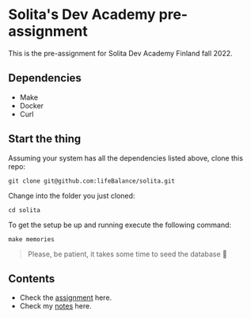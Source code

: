 # Solita's Dev Academy pre-assignment
This is the pre-assignment for Solita Dev Academy Finland fall 2022.

## Dependencies

* Make
* Docker
* Curl

## Start the thing
Assuming your system has all the dependencies listed above, clone this repo: 
```
git clone git@github.com:lifeBalance/solita.git
```

Change into the folder you just cloned:
```
cd solita
```

To get the setup be up and running execute the following command:
```
make memories
```

> Please, be patient, it takes some time to seed the database 🙂

## Contents
* Check the [assignment](./README/assignment.md) here.
* Check my [notes](./README/my-notes.md) here.